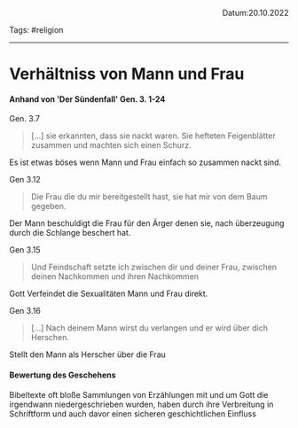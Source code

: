 <p align="right">Datum:20.10.2022</p>

Tags: #religion 

---
# Verhältniss von Mann und Frau
#### Anhand von 'Der Sündenfall' Gen. 3. 1-24
Gen. 3.7
>\[…\] sie erkannten, dass sie nackt waren. Sie hefteten Feigenblätter zusammen und machten sich einen Schurz.

Es ist etwas böses wenn Mann und Frau einfach so zusammen nackt sind.

Gen 3.12
>Die Frau die du mir bereitgestellt hast, sie hat mir von dem Baum gegeben.

Der Mann beschuldigt die Frau für den Ärger denen sie, nach überzeugung durch die Schlange beschert hat.

Gen 3.15
>Und Feindschaft setzte ich zwischen dir und deiner Frau, zwischen deinen Nachkommen und ihren Nachkommen

Gott Verfeindet die Sexualitäten Mann und Frau direkt.

Gen 3.16
>\[…\] Nach deinem Mann wirst du verlangen und er wird über dich Herschen.

Stellt den Mann als Herscher über die Frau

#### Bewertung des Geschehens
Bibeltexte oft bloße Sammlungen von Erzählungen mit und um Gott die irgendwann niedergeschrieben wurden, haben durch ihre Verbreitung in Schriftform und auch davor einen sicheren geschichtlichen Einfluss



